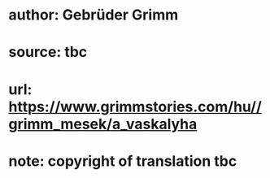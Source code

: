 # author: Gebrüder Grimm
# source: tbc
# url: https://www.grimmstories.com/hu//grimm_mesek/a_vaskalyha
# note: copyright of translation tbc


